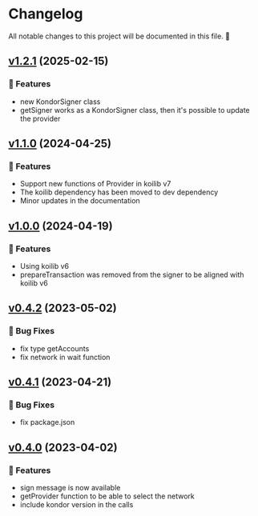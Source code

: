 # Changelog

All notable changes to this project will be documented in this file. 🤘

## [v1.2.1](https://github.com/joticajulian/kondor-js/releases/tag/v1.2.1) (2025-02-15)

### 🚀 Features

- new KondorSigner class
- getSigner works as a KondorSigner class, then it's possible to update the provider

## [v1.1.0](https://github.com/joticajulian/kondor-js/releases/tag/v1.1.0) (2024-04-25)

### 🚀 Features

- Support new functions of Provider in koilib v7
- The koilib dependency has been moved to dev dependency
- Minor updates in the documentation

## [v1.0.0](https://github.com/joticajulian/kondor-js/releases/tag/v1.0.0) (2024-04-19)

### 🚀 Features

- Using koilib v6
- prepareTransaction was removed from the signer to be aligned with koilib v6

## [v0.4.2](https://github.com/joticajulian/kondor-js/releases/tag/v0.4.2) (2023-05-02)

### 🐛 Bug Fixes

- fix type getAccounts
- fix network in wait function

## [v0.4.1](https://github.com/joticajulian/kondor-js/releases/tag/v0.4.1) (2023-04-21)

### 🐛 Bug Fixes

- fix package.json

## [v0.4.0](https://github.com/joticajulian/kondor-js/releases/tag/v0.4.0) (2023-04-02)

### 🚀 Features

- sign message is now available
- getProvider function to be able to select the network
- include kondor version in the calls
